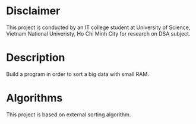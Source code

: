 # Disclaimer
This project is conducted by an IT college student at University of Science, Vietnam National Univeristy, Ho Chi Minh City for research on DSA subject.
# Description
Build a program in order to sort a big data with small RAM.
# Algorithms
This project is based on external sorting algorithm.
